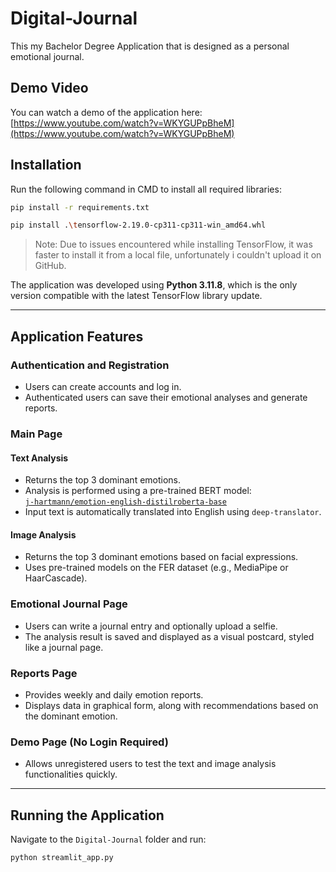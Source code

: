 # Digital-Journal
This my Bachelor Degree Application that is designed as a personal emotional journal.

## Demo Video

You can watch a demo of the application here:  
[https://www.youtube.com/watch?v=WKYGUPpBheM](https://www.youtube.com/watch?v=WKYGUPpBheM)

## Installation

Run the following command in CMD to install all required libraries:

```bash
pip install -r requirements.txt
```

```bash
pip install .\tensorflow-2.19.0-cp311-cp311-win_amd64.whl
```

> Note: Due to issues encountered while installing TensorFlow, it was faster to install it from a local file, unfortunately i couldn't upload it on GitHub.

The application was developed using **Python 3.11.8**, which is the only version compatible with the latest TensorFlow library update.

---

## Application Features

### Authentication and Registration

- Users can create accounts and log in.
- Authenticated users can save their emotional analyses and generate reports.

### Main Page

#### Text Analysis

- Returns the top 3 dominant emotions.
- Analysis is performed using a pre-trained BERT model:  
  [`j-hartmann/emotion-english-distilroberta-base`](https://huggingface.co/j-hartmann/emotion-english-distilroberta-base)
- Input text is automatically translated into English using `deep-translator`.

#### Image Analysis

- Returns the top 3 dominant emotions based on facial expressions.
- Uses pre-trained models on the FER dataset (e.g., MediaPipe or HaarCascade).

### Emotional Journal Page

- Users can write a journal entry and optionally upload a selfie.
- The analysis result is saved and displayed as a visual postcard, styled like a journal page.

### Reports Page

- Provides weekly and daily emotion reports.
- Displays data in graphical form, along with recommendations based on the dominant emotion.

### Demo Page (No Login Required)

- Allows unregistered users to test the text and image analysis functionalities quickly.

---

## Running the Application

Navigate to the `Digital-Journal` folder and run:

```bash
python streamlit_app.py
```
